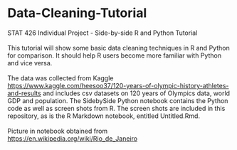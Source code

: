 # Data-Cleaning-Tutorial
STAT 426 Individual Project - Side-by-side R and Python Tutorial
<br>
<br>
This tutorial will show some basic data cleaning techniques in R and Python for comparison. It should help R users become more familiar with Python and vice versa.
<br>
<br>
The data was collected from Kaggle https://www.kaggle.com/heesoo37/120-years-of-olympic-history-athletes-and-results and includes csv datasets on 120 years of Olympics data, world GDP and population. The SidebySide Python notebook contains the Python code as well as screen shots from R. The screen shots are included in this repository, as is the R Markdown notebook, entitled Untitled.Rmd.
<br>
<br>
Picture in notebook obtained from https://en.wikipedia.org/wiki/Rio_de_Janeiro
